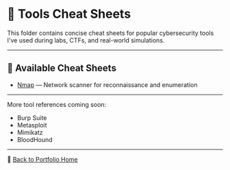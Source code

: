 # 🔧 Tools Cheat Sheets

This folder contains concise cheat sheets for popular cybersecurity tools I've used during labs, CTFs, and real-world simulations.

---

## 📄 Available Cheat Sheets

- [Nmap](./nmap.md) — Network scanner for reconnaissance and enumeration

---

More tool references coming soon:
- Burp Suite
- Metasploit
- Mimikatz
- BloodHound

---
📁 [Back to Portfolio Home](../README.md)
